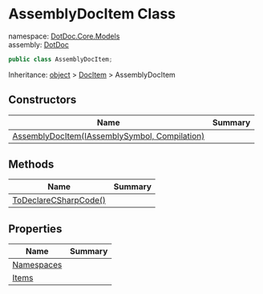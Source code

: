 ﻿# AssemblyDocItem Class

namespace: [DotDoc\.Core\.Models](../DotDoc.Core.Models.md)<br />
assembly: [DotDoc](../../DotDoc.md)



```csharp
public class AssemblyDocItem;
```

Inheritance: [object](https://docs.microsoft.com/dotnet/api/System.Object) > [DocItem](../../DotDoc/DotDoc.Core.Models/DocItem.md) > AssemblyDocItem

## Constructors

| Name | Summary |
|------|---------|
| [AssemblyDocItem\(IAssemblySymbol, Compilation\)](./AssemblyDocItem/$ctor.md) |  |

## Methods

| Name | Summary |
|------|---------|
| [ToDeclareCSharpCode\(\)](./AssemblyDocItem/ToDeclareCSharpCode.md) |  |

## Properties

| Name | Summary |
|------|---------|
| [Namespaces](./AssemblyDocItem/Namespaces.md) |  |
| [Items](./AssemblyDocItem/Items.md) |  |


